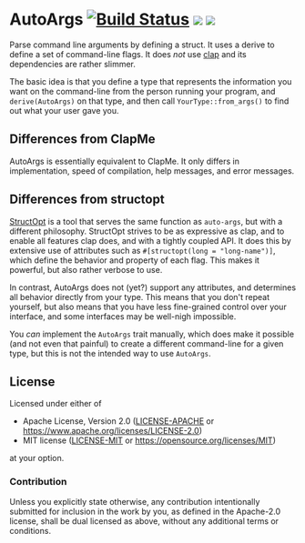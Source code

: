 # AutoArgs [![Build Status](https://travis-ci.org/droundy/auto-args.svg?branch=master)](https://travis-ci.org/droundy/auto-args) [![](https://img.shields.io/crates/v/auto-args.svg)](https://crates.io/crates/auto-args) [![](https://docs.rs/auto-args/badge.svg)](https://docs.rs/auto-args)

Parse command line arguments by defining a struct.  It uses a derive
to define a set of command-line flags.  It does *not* use
[clap](https://crates.io/crates/clap) and its dependencies are rather
slimmer.

The basic idea is that you define a type that represents the
information you want on the command-line from the person running your
program, and `derive(AutoArgs)` on that type, and then call
`YourType::from_args()` to find out what your user gave you.

## Differences from ClapMe

AutoArgs is essentially equivalent to ClapMe.  It only differs in
implementation, speed of compilation, help messages, and error messages.

## Differences from structopt

[StructOpt](https://docs.rs/structopt) is a tool that serves the same
function as `auto-args`, but with a different philosophy.  StructOpt
strives to be as expressive as clap, and to enable all features clap
does, and with a tightly coupled API.  It does this by extensive use
of attributes such as `#[structopt(long = "long-name")]`, which define
the behavior and property of each flag.  This makes it powerful, but
also rather verbose to use.

In contrast, AutoArgs does not (yet?) support any attributes, and
determines all behavior directly from your type.  This means that you
don't repeat yourself, but also means that you have less fine-grained
control over your interface, and some interfaces may be well-nigh
impossible.

You *can* implement the `AutoArgs` trait manually, which does make it
possible (and not even that painful) to create a different
command-line for a given type, but this is not the intended way to use
`AutoArgs`.

## License

Licensed under either of

- Apache License, Version 2.0 ([LICENSE-APACHE](LICENSE-APACHE) or
  <https://www.apache.org/licenses/LICENSE-2.0>)
- MIT license ([LICENSE-MIT](LICENSE-MIT) or
  <https://opensource.org/licenses/MIT>)

at your option.

### Contribution

Unless you explicitly state otherwise, any contribution intentionally
submitted for inclusion in the work by you, as defined in the
Apache-2.0 license, shall be dual licensed as above, without any
additional terms or conditions.

